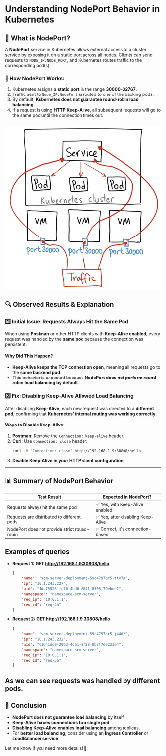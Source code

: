 # Understanding NodePort Behavior in Kubernetes

## **📌 What is NodePort?**
A **NodePort** service in Kubernetes allows external access to a cluster service by exposing it on a static port across all nodes. Clients can send requests to `NODE_IP:NODE_PORT`, and Kubernetes routes traffic to the corresponding pod(s).

### **🔹 How NodePort Works:**
1. Kubernetes assigns a **static port** in the range **30000-32767**.
2. Traffic sent to `Node_IP:NodePort` is routed to one of the backing pods.
3. By default, **Kubernetes does not guarantee round-robin load balancing**.
4. If a request is using **HTTP Keep-Alive**, all subsequent requests will go to the same pod until the connection times out.

![node-port-explanation](../images/nodeport-service-diagram.png)
---

## **🔍 Observed Results & Explanation**
### **1️⃣ Initial Issue: Requests Always Hit the Same Pod**
When using **Postman** or other HTTP clients with **Keep-Alive enabled**, every request was handled by the **same pod** because the connection was persistent.

#### **Why Did This Happen?**
- **Keep-Alive keeps the TCP connection open**, meaning all requests go to the **same backend pod**.
- This behavior is expected because **NodePort does not perform round-robin load balancing by default**.

### **2️⃣ Fix: Disabling Keep-Alive Allowed Load Balancing**
After disabling **Keep-Alive**, each new request was directed to a **different pod**, confirming that **Kubernetes’ internal routing was working correctly**.

#### **Ways to Disable Keep-Alive:**
1. **Postman**: Remove the `Connection: keep-alive` header.
2. **Curl**: Use `Connection: close` header:
   ```sh
   curl -H "Connection: close" http://192.168.1.9:30808/hello
   ```
3. **Disable Keep-Alive in your HTTP client configuration**.

---

## **📊 Summary of NodePort Behavior**
| Test Result | Expected in NodePort? |
|------------|----------------------|
| Requests always hit the same pod | ✅ Yes, with Keep-Alive enabled |
| Requests are distributed to different pods | ✅ Yes, after disabling Keep-Alive |
| NodePort does not provide strict round-robin | ✅ Correct, it's connection-based |


## Examples of queries 

- **Request 1:**
    **GET http://192.168.1.9:30808/hello**
    ```json
    {
        "name": "scm-server-deployment-59c4797bc5-ttv7p",
        "ip": "10.1.243.227",
        "uid": "1dc75528-fc70-4bd6-8841-8505f79ebee2",
        "namespace": "namespace-scm-server",
        "req_ip": "10.0.1.1",
        "req_id": "req-4h"
    }
    ```
- **Request 2:**
    **GET http://192.168.1.9:30808/hello**
    ```json
    {
        "name": "scm-server-deployment-59c4797bc5-j44d2",
        "ip": "10.1.243.232",
        "uid": "61641dd0-2963-4db1-8f28-0b7f7d6223e4",
        "namespace": "namespace-scm-server",
        "req_ip": "10.0.1.1",
        "req_id": "req-5b"
    } 

As we can see requests was handled by different pods.
---

## **🚀 Conclusion**
- **NodePort does not guarantee load balancing** by itself.
- **Keep-Alive forces connections to a single pod**.
- **Disabling Keep-Alive enables load balancing** among replicas.
- For **better load balancing**, consider using an **Ingress Controller** or **LoadBalancer service**.

Let me know if you need more details! 🚀


